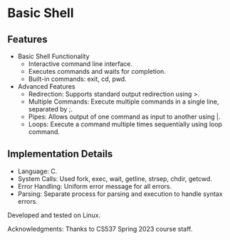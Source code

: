 # Basic Shell

## Features

- Basic Shell Functionality
    - Interactive command line interface.
    - Executes commands and waits for completion.
    - Built-in commands: exit, cd, pwd.
- Advanced Features
    - Redirection: Supports standard output redirection using >.
    - Multiple Commands: Execute multiple commands in a single line, separated by ;.
    - Pipes: Allows output of one command as input to another using |.
    - Loops: Execute a command multiple times sequentially using loop command.

## Implementation Details

- Language: C.
- System Calls: Used fork, exec, wait, getline, strsep, chdir, getcwd.
- Error Handling: Uniform error message for all errors.
- Parsing: Separate process for parsing and execution to handle syntax errors.


Developed and tested on Linux.

Acknowledgments: Thanks to CS537 Spring 2023 course staff.